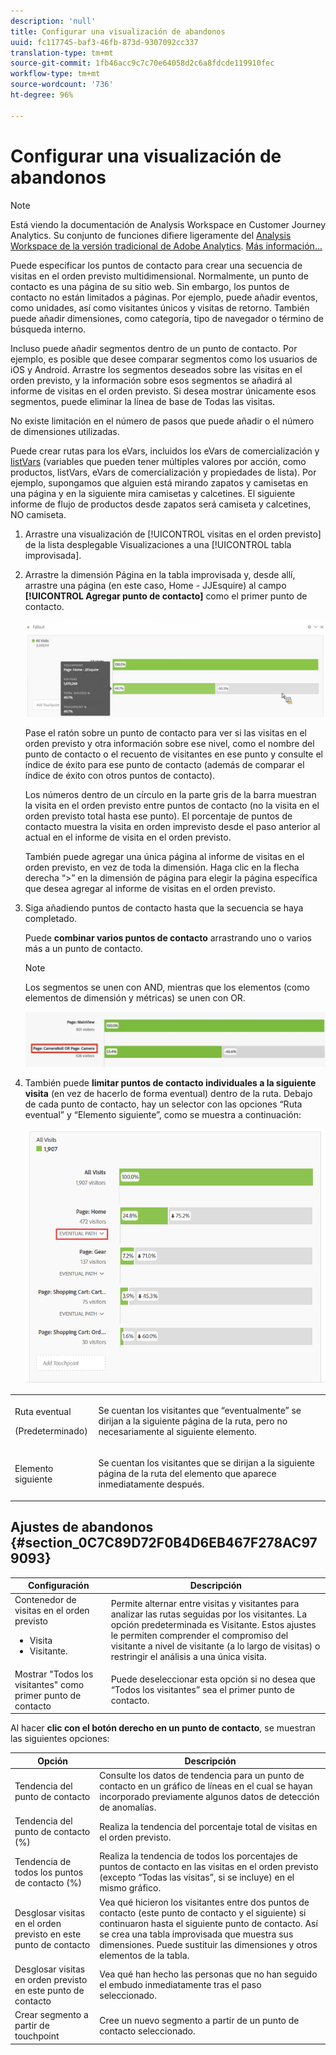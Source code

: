 ```yaml
---
description: 'null'
title: Configurar una visualización de abandonos
uuid: fc117745-baf3-46fb-873d-9307092cc337
translation-type: tm+mt
source-git-commit: 1fb46acc9c7c70e64058d2c6a8fdcde119910fec
workflow-type: tm+mt
source-wordcount: '736'
ht-degree: 96%

---
```



# Configurar una visualización de abandonos

>[!NOTE]
>
>Está viendo la documentación de Analysis Workspace en Customer Journey Analytics. Su conjunto de funciones difiere ligeramente del [Analysis Workspace de la versión tradicional de Adobe Analytics](https://docs.adobe.com/content/help/es-ES/analytics/analyze/analysis-workspace/home.html). [Más información...](/help/getting-started/cja-aa.md)

Puede especificar los puntos de contacto para crear una secuencia de visitas en el orden previsto multidimensional. Normalmente, un punto de contacto es una página de su sitio web. Sin embargo, los puntos de contacto no están limitados a páginas. Por ejemplo, puede añadir eventos, como unidades, así como visitantes únicos y visitas de retorno. También puede añadir dimensiones, como categoría, tipo de navegador o término de búsqueda interno.

Incluso puede añadir segmentos dentro de un punto de contacto. Por ejemplo, es posible que desee comparar segmentos como los usuarios de iOS y Android. Arrastre los segmentos deseados sobre las visitas en el orden previsto, y la información sobre esos segmentos se añadirá al informe de visitas en el orden previsto. Si desea mostrar únicamente esos segmentos, puede eliminar la línea de base de Todas las visitas.

No existe limitación en el número de pasos que puede añadir o el número de dimensiones utilizadas.

Puede crear rutas para los eVars, incluidos los eVars de comercialización y [listVars](https://docs.adobe.com/content/help/es-ES/analytics/implementation/vars/page-vars/page-variables.html) (variables que pueden tener múltiples valores por acción, como productos, listVars, eVars de comercialización y propiedades de lista). Por ejemplo, supongamos que alguien está mirando zapatos y camisetas en una página y en la siguiente mira camisetas y calcetines. El siguiente informe de flujo de productos desde zapatos será camiseta y calcetines, NO camiseta.

1. Arrastre una visualización de [!UICONTROL visitas en el orden previsto] de la lista desplegable Visualizaciones a una [!UICONTROL tabla improvisada].

1. Arrastre la dimensión Página en la tabla improvisada y, desde allí, arrastre una página (en este caso, Home - JJEsquire) al campo **[!UICONTROL Agregar punto de contacto]** como el primer punto de contacto.

   ![](assets/fallout1.png)

   Pase el ratón sobre un punto de contacto para ver si las visitas en el orden previsto y otra información sobre ese nivel, como el nombre del punto de contacto o el recuento de visitantes en ese punto y consulte el índice de éxito para ese punto de contacto (además de comparar el índice de éxito con otros puntos de contacto).

   Los números dentro de un círculo en la parte gris de la barra muestran la visita en el orden previsto entre puntos de contacto (no la visita en el orden previsto total hasta ese punto). El porcentaje de puntos de contacto muestra la visita en orden imprevisto desde el paso anterior al actual en el informe de visita en el orden previsto.

   También puede agregar una única página al informe de visitas en el orden previsto, en vez de toda la dimensión. Haga clic en la flecha derecha “>” en la dimensión de página para elegir la página específica que desea agregar al informe de visitas en el orden previsto.

1. Siga añadiendo puntos de contacto hasta que la secuencia se haya completado.

   Puede **combinar varios puntos de contacto** arrastrando uno o varios más a un punto de contacto.

   >[!NOTE]
   >
   >Los segmentos se unen con AND, mientras que los elementos (como elementos de dimensión y métricas) se unen con OR.

   ![](assets/multiple_obj_touchpoint.png)

1. También puede **limitar puntos de contacto individuales a la siguiente visita** (en vez de hacerlo de forma eventual) dentro de la ruta. Debajo de cada punto de contacto, hay un selector con las opciones “Ruta eventual” y “Elemento siguiente”, como se muestra a continuación:

   ![](assets/next-hit-eventually.png)

<table id="table_A91D99D9364B41929CC5A5BC907E8985"> 
 <tbody> 
  <tr> 
   <td colname="col1"> <p>Ruta eventual </p> <p>(Predeterminado) </p> </td> 
   <td colname="col2"> <p>Se cuentan los visitantes que “eventualmente” se dirijan a la siguiente página de la ruta, pero no necesariamente al siguiente elemento. </p> </td> 
  </tr> 
  <tr> 
   <td colname="col1"> <p>Elemento siguiente </p> </td> 
   <td colname="col2"> <p>Se cuentan los visitantes que se dirijan a la siguiente página de la ruta del elemento que aparece inmediatamente después. </p> </td> 
  </tr> 
 </tbody> 
</table>

## Ajustes de abandonos {#section_0C7C89D72F0B4D6EB467F278AC979093}

| Configuración | Descripción |
|--- |--- |
| Contenedor de visitas en el orden previsto <ul><li>Visita</li><li>Visitante.</li></ul> | Permite alternar entre visitas y visitantes para analizar las rutas seguidas por los visitantes. La opción predeterminada es Visitante.  Estos ajustes le permiten comprender el compromiso del visitante a nivel de visitante (a lo largo de visitas) o restringir el análisis a una única visita. |
| Mostrar &quot;Todos los visitantes&quot; como primer punto de contacto | Puede deseleccionar esta opción si no desea que “Todos los visitantes” sea el primer punto de contacto. |

Al hacer **clic con el botón derecho en un punto de contacto**, se muestran las siguientes opciones:

| Opción | Descripción |
|--- |--- |
| Tendencia del punto de contacto | Consulte los datos de tendencia para un punto de contacto en un gráfico de líneas en el cual se hayan incorporado previamente algunos datos de detección de anomalías. |
| Tendencia del punto de contacto (%) | Realiza la tendencia del porcentaje total de visitas en el orden previsto. |
| Tendencia de todos los puntos de contacto (%) | Realiza la tendencia de todos los porcentajes de puntos de contacto en las visitas en el orden previsto (excepto “Todas las visitas”, si se incluye) en el mismo gráfico. |
| Desglosar visitas en el orden previsto en este punto de contacto | Vea qué hicieron los visitantes entre dos puntos de contacto (este punto de contacto y el siguiente) si continuaron hasta el siguiente punto de contacto. Así se crea una tabla improvisada que muestra sus dimensiones. Puede sustituir las dimensiones y otros elementos de la tabla. |
| Desglosar visitas en orden previsto en este punto de contacto | Vea qué han hecho las personas que no han seguido el embudo inmediatamente tras el paso seleccionado. |
| Crear segmento a partir de touchpoint | Cree un nuevo segmento a partir de un punto de contacto seleccionado. |
